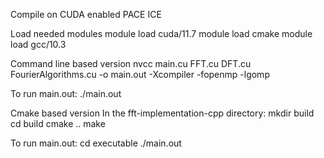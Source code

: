 Compile on CUDA enabled PACE ICE

Load needed modules
module load cuda/11.7
module load cmake
module load gcc/10.3

Command line based version
nvcc main.cu FFT.cu DFT.cu FourierAlgorithms.cu -o main.out -Xcompiler -fopenmp -lgomp

To run main.out:
./main.out

Cmake based version
In the fft-implementation-cpp directory:
mkdir build
cd build
cmake ..
make

To run main.out:
cd executable
./main.out
